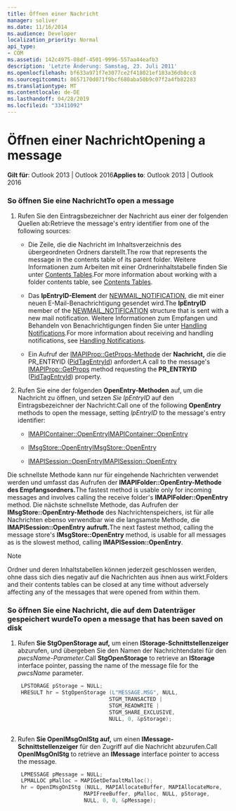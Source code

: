 ```yaml
---
title: Öffnen einer Nachricht
manager: soliver
ms.date: 11/16/2014
ms.audience: Developer
localization_priority: Normal
api_type:
- COM
ms.assetid: 142c4975-08df-4501-9996-557aa44eafb3
description: 'Letzte Änderung: Samstag, 23. Juli 2011'
ms.openlocfilehash: bf633a971f7e3077ce2f418021ef183a36db8cc8
ms.sourcegitcommit: 8657170d071f9bcf680aba50b9c07f2a4fb82283
ms.translationtype: MT
ms.contentlocale: de-DE
ms.lasthandoff: 04/28/2019
ms.locfileid: "33411092"
---
```

# <a name="opening-a-message"></a><span data-ttu-id="03e07-103">Öffnen einer Nachricht</span><span class="sxs-lookup"><span data-stu-id="03e07-103">Opening a message</span></span>
 
<span data-ttu-id="03e07-104">**Gilt für**: Outlook 2013 | Outlook 2016</span><span class="sxs-lookup"><span data-stu-id="03e07-104">**Applies to**: Outlook 2013 | Outlook 2016</span></span> 
  
### <a name="to-open-a-message"></a><span data-ttu-id="03e07-105">So öffnen Sie eine Nachricht</span><span class="sxs-lookup"><span data-stu-id="03e07-105">To open a message</span></span>
  
1. <span data-ttu-id="03e07-106">Rufen Sie den Eintragsbezeichner der Nachricht aus einer der folgenden Quellen ab:</span><span class="sxs-lookup"><span data-stu-id="03e07-106">Retrieve the message's entry identifier from one of the following sources:</span></span>
    
   - <span data-ttu-id="03e07-107">Die Zeile, die die Nachricht im Inhaltsverzeichnis des übergeordneten Ordners darstellt.</span><span class="sxs-lookup"><span data-stu-id="03e07-107">The row that represents the message in the contents table of its parent folder.</span></span> <span data-ttu-id="03e07-108">Weitere Informationen zum Arbeiten mit einer Ordnerinhaltstabelle finden Sie unter [Contents Tables](contents-tables.md).</span><span class="sxs-lookup"><span data-stu-id="03e07-108">For more information about working with a folder contents table, see [Contents Tables](contents-tables.md).</span></span>
    
   - <span data-ttu-id="03e07-109">Das **lpEntryID-Element** der [NEWMAIL_NOTIFICATION,](newmail_notification.md) die mit einer neuen E-Mail-Benachrichtigung gesendet wird.</span><span class="sxs-lookup"><span data-stu-id="03e07-109">The **lpEntryID** member of the [NEWMAIL_NOTIFICATION](newmail_notification.md) structure that is sent with a new mail notification.</span></span> <span data-ttu-id="03e07-110">Weitere Informationen zum Empfangen und Behandeln von Benachrichtigungen finden Sie unter [Handling Notifications](handling-notifications.md).</span><span class="sxs-lookup"><span data-stu-id="03e07-110">For more information about receiving and handling notifications, see [Handling Notifications](handling-notifications.md).</span></span>
    
   - <span data-ttu-id="03e07-111">Ein Aufruf der [IMAPIProp::GetProps-Methode](imapiprop-getprops.md) der **Nachricht,** die die PR_ENTRYID ([PidTagEntryId](pidtagentryid-canonical-property.md)) anfordert.</span><span class="sxs-lookup"><span data-stu-id="03e07-111">A call to the message's [IMAPIProp::GetProps](imapiprop-getprops.md) method requesting the **PR_ENTRYID** ([PidTagEntryId](pidtagentryid-canonical-property.md)) property.</span></span> 
    
2. <span data-ttu-id="03e07-112">Rufen Sie eine der folgenden **OpenEntry-Methoden** auf, um die Nachricht zu öffnen, und setzen  _Sie lpEntryID_ auf den Eintragsbezeichner der Nachricht:</span><span class="sxs-lookup"><span data-stu-id="03e07-112">Call one of the following **OpenEntry** methods to open the message, setting  _lpEntryID_ to the message's entry identifier:</span></span> 
    
   - [<span data-ttu-id="03e07-113">IMAPIContainer::OpenEntry</span><span class="sxs-lookup"><span data-stu-id="03e07-113">IMAPIContainer::OpenEntry</span></span>](imapicontainer-openentry.md)
    
   - [<span data-ttu-id="03e07-114">IMsgStore::OpenEntry</span><span class="sxs-lookup"><span data-stu-id="03e07-114">IMsgStore::OpenEntry</span></span>](imsgstore-openentry.md)
    
   - [<span data-ttu-id="03e07-115">IMAPISession::OpenEntry</span><span class="sxs-lookup"><span data-stu-id="03e07-115">IMAPISession::OpenEntry</span></span>](imapisession-openentry.md)
    
  <span data-ttu-id="03e07-116">Die schnellste Methode kann nur für eingehende Nachrichten verwendet werden und umfasst das Aufrufen der **IMAPIFolder::OpenEntry-Methode des Empfangsordners.**</span><span class="sxs-lookup"><span data-stu-id="03e07-116">The fastest method is usable only for incoming messages and involves calling the receive folder's **IMAPIFolder::OpenEntry** method.</span></span> <span data-ttu-id="03e07-117">Die nächste schnellste Methode, das Aufrufen der **IMsgStore::OpenEntry-Methode** des Nachrichtenspeichers, ist für alle Nachrichten ebenso verwendbar wie die langsamste Methode, die **IMAPISession::OpenEntry aufruft.**</span><span class="sxs-lookup"><span data-stu-id="03e07-117">The next fastest method, calling the message store's **IMsgStore::OpenEntry** method, is usable for all messages as is the slowest method, calling **IMAPISession::OpenEntry**.</span></span>
    
> [!NOTE]
> <span data-ttu-id="03e07-118">Ordner und deren Inhaltstabellen können jederzeit geschlossen werden, ohne dass sich dies negativ auf die Nachrichten aus ihnen aus wirkt.</span><span class="sxs-lookup"><span data-stu-id="03e07-118">Folders and their contents tables can be closed at any time without adversely affecting any of the messages that were opened from within them.</span></span> 
  
### <a name="to-open-a-message-that-has-been-saved-on-disk"></a><span data-ttu-id="03e07-119">So öffnen Sie eine Nachricht, die auf dem Datenträger gespeichert wurde</span><span class="sxs-lookup"><span data-stu-id="03e07-119">To open a message that has been saved on disk</span></span>
  
1. <span data-ttu-id="03e07-120">Rufen **Sie StgOpenStorage auf,** um einen **IStorage-Schnittstellenzeiger** abzurufen, und übergeben Sie den Namen der Nachrichtendatei für den _pwcsName-Parameter._</span><span class="sxs-lookup"><span data-stu-id="03e07-120">Call **StgOpenStorage** to retrieve an **IStorage** interface pointer, passing the name of the message file for the  _pwcsName_ parameter.</span></span> 
    
   ```cpp
    LPSTORAGE pStorage = NULL;
    HRESULT hr = StgOpenStorage (L"MESSAGE.MSG", NULL,
                                STGM_TRANSACTED |
                                STGM_READWRITE |
                                STGM_SHARE_EXCLUSIVE,
                                NULL, 0, &pStorage);
    
   ```

2. <span data-ttu-id="03e07-121">Rufen **Sie OpenIMsgOnIStg auf,** um einen **IMessage-Schnittstellenzeiger** für den Zugriff auf die Nachricht abzurufen.</span><span class="sxs-lookup"><span data-stu-id="03e07-121">Call **OpenIMsgOnIStg** to retrieve an **IMessage** interface pointer to access the message.</span></span> 
    
   ```cpp
    LPMESSAGE pMessage = NULL;
    LPMALLOC pMalloc = MAPIGetDefaultMalloc();
    hr = OpenIMsgOnIStg (NULL, MAPIAllocateBuffer, MAPIAllocateMore,
                        MAPIFreeBuffer, pMalloc, NULL, pStorage,
                        NULL, 0, 0, &pMessage);
    
   ```


